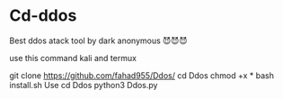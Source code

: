 # Cd-ddos
Best ddos atack tool by dark anonymous 😈😈😈

use this command
kali and termux


git clone https://github.com/fahad955/Ddos/ 
cd Ddos
chmod +x *
bash install.sh
Use
cd Ddos
python3 Ddos.py
